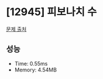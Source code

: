 # [12945] 피보나치 수

[문제 출처](https://school.programmers.co.kr/learn/courses/30/lessons/12945)

## 성능

- Time: 0.55ms
- Memory: 4.54MB